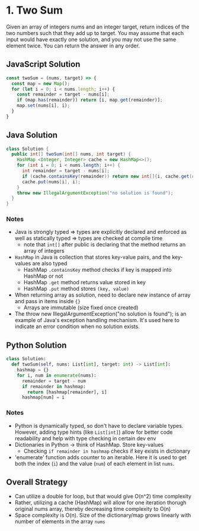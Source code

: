 # 1. Two Sum
Given an array of integers nums and an integer target, return indices of the two numbers such that they add up to target.
You may assume that each input would have exactly one solution, and you may not use the same element twice.
You can return the answer in any order.


## JavaScript Solution
```javascript
const twoSum = (nums, target) => {
  const map = new Map();
  for (let i = 0; i < nums.length; i++) {
    const remainder = target - nums[i];
    if (map.has(remainder)) return [i, map.get(remainder)];
    map.set(nums[i], i);
  }
}
```

## Java Solution
```java
class Solution {
  public int[] twoSum(int[] nums, int target) {
    HashMap <Integer, Integer> cache = new HashMap<>();
    for (int i = 0; i < nums.length; i++) {
      int remainder = target - nums[i];
      if (cache.containsKey(remainder)) return new int[]{i, cache.get(remainder)};
      cache.put(nums[i], i);
    }
    throw new IllegalArgumentException("no solution is found");
  }
}
```
### Notes
- Java is strongly typed => types are explicitly declared and enforced as well as statically typed => types are checked at compile time
  - note that `int[]` after public is declaring that the method returns an array of integers
- `HashMap` in Java is collection that stores key-value pairs, and the key-values are also typed
  - HashMap `.containsKey` method checks if key is mapped into HashMap or not
  - HashMap `.get` method returns value stored in key
  - HashMap `.put` method stores `(key, value)`
- When returning array as solution, need to declare new instance of array and pass in items inside `{}`
  - Arrays are immutable (size fixed once created)
- The throw new IllegalArgumentException("no solution is found"); is an example of Java's exception handling mechanism. It's used here to indicate an error condition when no solution exists.

## Python Solution
```python
class Solution:
  def twoSum(self, nums: List[int], target: int) -> List[int]:
    hashmap = {}
    for i, num in enumerate(nums):
      remainder = target - num
      if remainder in hashmap:
        return [hashmap[remainder], i]
      hashmap[num] = i
```
### Notes
- Python is dynamically typed, so don't have to declare variable types. However, adding type hints (like `List[int]`) allow for better code readability and help with type checking in certain dev env
- Dictionaries in Python -> think of HashMap. Store key-values
  - Checking `if remainder in hashmap` checks if key exists in dictionary
- 'enumerate' function adds counter to an iterable. Here it is used to get both the index (`i`) and the value (`num`) of each element in list `nums`.

## Overall Strategy
- Can utilize a double for loop, but that would give O(n^2) time complexity
- Rather, utilizing a cache (HashMap) will allow for one iteration thorugh original nums array, thereby decreasing time complexity to O(n)
- Space complexity is O(n). Size of the dictionary/map grows linearly with number of elements in the array `nums`